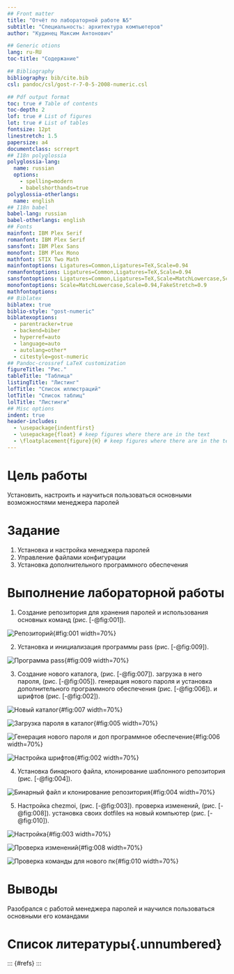 ```yaml
---
## Front matter
title: "Отчёт по лабораторной работе №5"
subtitle: "Специальность: архитектура компьютеров"
author: "Кудинец Максим Антонович"

## Generic otions
lang: ru-RU
toc-title: "Содержание"

## Bibliography
bibliography: bib/cite.bib
csl: pandoc/csl/gost-r-7-0-5-2008-numeric.csl

## Pdf output format
toc: true # Table of contents
toc-depth: 2
lof: true # List of figures
lot: true # List of tables
fontsize: 12pt
linestretch: 1.5
papersize: a4
documentclass: scrreprt
## I18n polyglossia
polyglossia-lang:
  name: russian
  options:
	- spelling=modern
	- babelshorthands=true
polyglossia-otherlangs:
  name: english
## I18n babel
babel-lang: russian
babel-otherlangs: english
## Fonts
mainfont: IBM Plex Serif
romanfont: IBM Plex Serif
sansfont: IBM Plex Sans
monofont: IBM Plex Mono
mathfont: STIX Two Math
mainfontoptions: Ligatures=Common,Ligatures=TeX,Scale=0.94
romanfontoptions: Ligatures=Common,Ligatures=TeX,Scale=0.94
sansfontoptions: Ligatures=Common,Ligatures=TeX,Scale=MatchLowercase,Scale=0.94
monofontoptions: Scale=MatchLowercase,Scale=0.94,FakeStretch=0.9
mathfontoptions:
## Biblatex
biblatex: true
biblio-style: "gost-numeric"
biblatexoptions:
  - parentracker=true
  - backend=biber
  - hyperref=auto
  - language=auto
  - autolang=other*
  - citestyle=gost-numeric
## Pandoc-crossref LaTeX customization
figureTitle: "Рис."
tableTitle: "Таблица"
listingTitle: "Листинг"
lofTitle: "Список иллюстраций"
lotTitle: "Список таблиц"
lolTitle: "Листинги"
## Misc options
indent: true
header-includes:
  - \usepackage{indentfirst}
  - \usepackage{float} # keep figures where there are in the text
  - \floatplacement{figure}{H} # keep figures where there are in the text
---
```


# Цель работы

Установить, настроить и научиться пользоваться основными возможностями менеджера паролей

# Задание

1. Установка и настройка менеджера паролей
2. Управление файлами конфигурации
3. Установка дополнительного программного обеспечения

# Выполнение лабораторной работы

1. Создание репозитория для хранения паролей и использования основных команд (рис. [-@fig:001]).

![Репозиторий](image/report1.jpg){#fig:001 width=70%}

2. Установка и инициализация программы pass (рис. [-@fig:009]).

![Программа pass](image/report9.jpg){#fig:009 width=70%}

3. Создание нового каталога, (рис. [-@fig:007]). загрузка в него пароля, (рис. [-@fig:005]). генерация нового пароля и установка дополнительного программного обеспечения (рис. [-@fig:006]). и шрифтов (рис. [-@fig:002]).

![Новый каталог](image/report7.jpg){#fig:007 width=70%}

![Загрузка пароля в каталог](image/report5.jpg){#fig:005 width=70%}

![Генерация нового пароля и доп программное обеспечение](image/report6.jpg){#fig:006 width=70%}

![Настройка шрифтов](image/report2.jpg){#fig:002 width=70%}

4. Установка бинарного файла, клонирование шаблонного репозитория (рис. [-@fig:004]).

![Бинарный файл и клонирование репозитория](image/report4.jpg){#fig:004 width=70%}

5. Настройка chezmoi, (рис. [-@fig:003]). проверка изменений, (рис. [-@fig:008]). установка своих dotfiles на новый компьютер (рис. [-@fig:010]).

![Настройка](image/report3.jpg){#fig:003 width=70%}

![Проверка изменений](image/report8.jpg){#fig:008 width=70%}

![Проверка команды для нового пк](image/report10.jpg){#fig:010 width=70%}

# Выводы

Разобрался с работой менеджера паролей и научился пользоваться основными его командами

# Список литературы{.unnumbered}

::: {#refs}
:::
